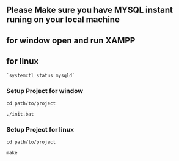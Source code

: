 ## Please Make sure you have MYSQL instant runing on your local machine

## for window open and run XAMPP

## for linux 
    `systemctl status mysqld`


### Setup Project for window

`cd path/to/project`

`./init.bat`

### Setup Project for linux 

`cd path/to/project`

`make`

